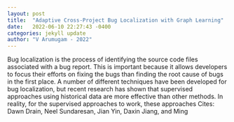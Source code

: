 ```yaml
---
layout: post
title:  "Adaptive Cross-Project Bug Localization with Graph Learning"
date:   2022-06-10 22:27:43 -0400
categories: jekyll update
author: "V Arumugam - 2022"
---
```

Bug localization is the process of identifying the source code files associated with a bug report. This is important because it allows developers to focus their efforts on fixing the bugs than finding the root cause of bugs in the first place. A number of different techniques have been developed for bug localization, but recent research has shown that supervised approaches using historical data are more effective than other methods. In reality, for the supervised approaches to work, these approaches  Cites: Dawn Drain, Neel Sundaresan, Jian Yin, Daxin Jiang, and Ming